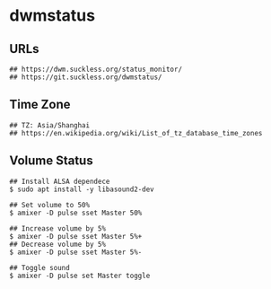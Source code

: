 dwmstatus
=========

## URLs

    ## https://dwm.suckless.org/status_monitor/
    ## https://git.suckless.org/dwmstatus/

## Time Zone

    ## TZ: Asia/Shanghai
    ## https://en.wikipedia.org/wiki/List_of_tz_database_time_zones

## Volume Status

    ## Install ALSA dependece
    $ sudo apt install -y libasound2-dev

    ## Set volume to 50%
    $ amixer -D pulse sset Master 50%

    ## Increase volume by 5%
    $ amixer -D pulse sset Master 5%+
    ## Decrease volume by 5%
    $ amixer -D pulse sset Master 5%-

    ## Toggle sound
    $ amixer -D pulse set Master toggle
